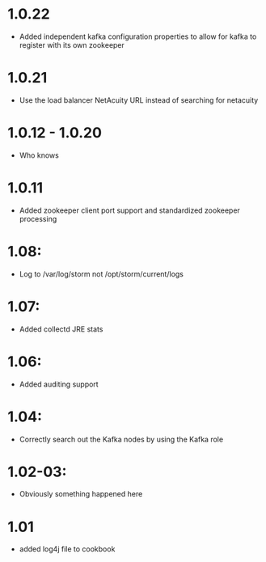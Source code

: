 # 1.0.22
* Added independent kafka configuration properties to allow for kafka to
  register with its own zookeeper
  
# 1.0.21
* Use the load balancer NetAcuity URL instead of searching for netacuity

# 1.0.12 - 1.0.20
* Who knows

# 1.0.11
* Added zookeeper client port support and standardized zookeeper processing

# 1.08:
* Log to /var/log/storm not /opt/storm/current/logs

# 1.07:
* Added collectd JRE stats

# 1.06:
* Added auditing support

# 1.04:
* Correctly search out the Kafka nodes by using the Kafka role

# 1.02-03:
* Obviously something happened here

# 1.01
* added log4j file to cookbook